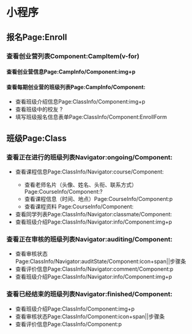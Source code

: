 # 小程序
## 报名Page:Enroll
### 查看创业营列表Component:CampItem(v-for)
#### 查看创业营信息Page:CampInfo/Component:img+p
#### 查看每期创业营的班级列表Page:CampInfo/Component:<ClassItem v-for="enrollList">
* 查看班级介绍信息Page:ClassInfo/Component:img+p
* 查看班级中的校友 ?
* 填写班级报名信息表单Page:ClassInfo/Component:EnrollForm
## 班级Page:Class
### 查看正在进行的班级列表Navigator:ongoing/Component:<ClassItem v-for="ongoingList">
* 查看课程信息Page:ClassInfo/Navigator:course/Component:<CourseItem v-for="ongoingClass">
	* 查看老师名片（头像、姓名、头衔、联系方式）Page:CourseInfo/Component:?
	* 查看课程信息（时间、地点）Page:CourseInfo/Component:p
	* 查看课程资料 Page:CourseInfo/Component:<ResourceItem v-for="resourceList">
* 查看同学列表Page:ClassInfo/Navigator:classmate/Component:<Schoolmate v-for="classmateList">
* 查看班级介绍Page:ClassInfo/Navigator:info/Component:img+p
### 查看正在审核的班级列表Navigator:auditing/Component:<ClassItem v-for="auditList">
* 查看审核状态Page:ClassInfo/Navigator:auditState/Component:icon+span||步骤条
* 查看评价信息Page:ClassInfo/Navigator:comment/Component:p
* 查看班级介绍Page:ClassInfo/Navigator:info/Component:img+p
### 查看已经结束的班级列表Navigator:finished/Component:<ClassItem v-for="finishedList">
* 查看班级介绍Page:ClassInfo/Component:img+p
* 查看审核状态Page:ClassInfo/Component:icon+span||步骤条
* 查看评价信息Page:ClassInfo/Component:p
